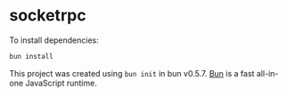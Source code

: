 # socketrpc

To install dependencies:

```bash
bun install
```

This project was created using `bun init` in bun v0.5.7. [Bun](https://bun.sh) is a fast all-in-one JavaScript runtime.
